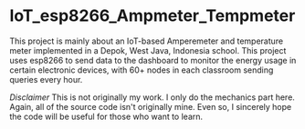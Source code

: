 # IoT_esp8266_Ampmeter_Tempmeter
This project is mainly about an IoT-based Amperemeter and temperature meter implemented in a Depok, West Java, Indonesia school. This project uses esp8266 to send data to the dashboard to monitor the energy usage in certain electronic devices, with 60+ nodes in each classroom sending queries every hour.

*Disclaimer* This is not originally my work. I only do the mechanics part here. Again, all of the source code isn't originally mine. Even so, I sincerely hope the code will be useful for those who want to learn.
